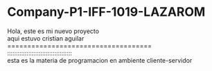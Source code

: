 # Company-P1-IFF-1019-LAZAROM
Hola, este es mi nuevo proyecto
<br/> aqui estuvo cristian aguilar
<br/> ====================================
<br/> :::::::::::::::::::::::::::::::::::::
<br/> esta es la materia de programacion en ambiente cliente-servidor


